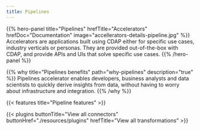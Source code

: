 ```yaml
---
title: Pipelines
---
```


{{% hero-panel title="Pipelines" hrefTitle="Accelerators" hrefDoc="Documentation" image="accellerators-details-pipeline.jpg" %}}
Accelerators are applications built using CDAP either for specific use cases, industry verticals or personas.
They are provided out-of-the-box with CDAP, and provide APIs and UIs that solve specific use cases.
{{% /hero-panel %}}

{{% why title="Pipelines benefits" path="why-pipelines" description="true" %}}
Pipelines accelerator enables developers, business analysts and data scientists to quickly derive insights from data,
without having to worry about infrastructure and integration.
{{% /why %}}

{{< features title="Pipeline features" >}}

{{< plugins buttonTitle="View all connectors" buttonHref="./resources/plugins" hrefTitle="View all transformations" >}}

